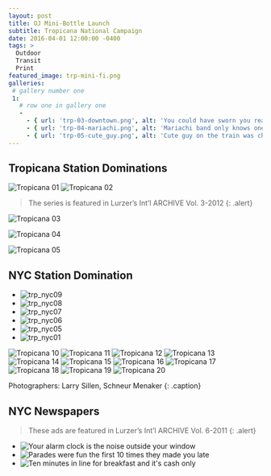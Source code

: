 ```yaml
---
layout: post
title: OJ Mini-Bottle Launch
subtitle: Tropicana National Campaign
date: 2016-04-01 12:00:00 -0400
tags: >
  Outdoor
  Transit
  Print
featured_image: trp-mini-fi.png
galleries:
 # gallery number one
 1:
   # row one in gallery one
   -
     - { url: 'trp-03-downtown.png', alt: 'You could have sworn you read downtown'}
     - { url: 'trp-04-mariachi.png', alt: 'Mariachi band only knows one song'}
     - { url: 'trp-05-cute_guy.png', alt: 'Cute guy on the train was checking out the map behind you'}
---
```


## Tropicana Station Dominations

![Tropicana 01](/assets/img/trp-01-city_of_8.png "City of 8 million and you run into that guy")
![Tropicana 02](/assets/img/trp-02-guy_with.png "Guy with a staring problem chooses you")

> The series is featured in Lurzer’s Int’l ARCHIVE Vol. 3-2012
{: .alert}

<!-- {% include gallery.html  gallery=1 %} -->

![Tropicana 03](/assets/img/trp-03-downtown.png "You could have sworn you read downtown")

![Tropicana 04](/assets/img/trp-04-mariachi.png "Mariachi band only knows one song")

![Tropicana 05](/assets/img/trp-05-cute_guy.png "Cute guy on the train was checking out the map behind you")

## NYC Station Domination
<div class="auto-slider">
    <ul>
    	<li><img src="{{ "/assets/img/trp-nyc09.jpg" | prepend: site.baseurl }}" alt="trp_nyc09"></li>
    	<li><img src="{{ "/assets/img/trp-nyc08.jpg" | prepend: site.baseurl }}" alt="trp_nyc08"></li>
    	<li><img src="{{ "/assets/img/trp-nyc07.jpg" | prepend: site.baseurl }}" alt="trp_nyc07"></li>
    	<li><img src="{{ "/assets/img/trp-nyc06.jpg" | prepend: site.baseurl }}" alt="trp_nyc06"></li>
    	<li><img src="{{ "/assets/img/trp-nyc05.jpg" | prepend: site.baseurl }}" alt="trp_nyc05"></li>
    	<li><img src="{{ "/assets/img/trp-nyc01.jpg" | prepend: site.baseurl }}" alt="trp_nyc01"></li>
    </ul>
</div>

![Tropicana 10](/assets/img/trp_nyc10.jpg "trp_nyc10")
![Tropicana 11](/assets/img/trp_nyc11.jpg "trp_nyc11")
![Tropicana 12](/assets/img/trp_nyc12.jpg "trp_nyc12")
![Tropicana 13](/assets/img/trp_nyc13.jpg "trp_nyc13")
![Tropicana 14](/assets/img/trp_nyc14.jpg "trp_nyc14")
![Tropicana 15](/assets/img/trp_nyc15.jpg "trp_nyc15")
![Tropicana 16](/assets/img/trp_nyc16.jpg "trp_nyc16")
![Tropicana 17](/assets/img/trp_nyc17.jpg "trp_nyc17")
![Tropicana 18](/assets/img/trp_nyc18.jpg "trp_nyc18")
![Tropicana 19](/assets/img/trp_nyc19.jpg "trp_nyc19")
![Tropicana 20](/assets/img/trp_nyc20.jpg "trp_nyc20")

Photographers: Larry Sillen, Schneur Menaker
{: .caption}

## NYC Newspapers
> These ads are featured in Lurzer’s Int’l ARCHIVE Vol. 6-2011
{: .alert}

<div class="auto-slider">
    <ul>
    	<li><img src="{{ "/assets/img/trp_nyc24.jpg" | prepend: site.baseurl }}" alt="Your alarm clock is the noise outside your window"></li>
    	<li><img src="{{ "/assets/img/trp_nyc23.jpg" | prepend: site.baseurl }}" alt="Parades were fun the first 10 times they made you late"></li>
    	<li><img src="{{ "/assets/img/trp_nyc25.jpg" | prepend: site.baseurl }}" alt="Ten minutes in line for breakfast and it's cash only"></li>
    </ul>
</div>
<!-- ![Tropicana Newsprint 01](/assets/img/trp_nyc24.jpg "Your alarm clock is the noise outside your window")
![Tropicana Newsprint 02](/assets/img/trp_nyc23.jpg "Parades were fun the first 10 times they made you late")
![Tropicana Newsprint 03](/assets/img/trp_nyc25.jpg "Ten minutes in line for breakfast and it's cash only") -->
